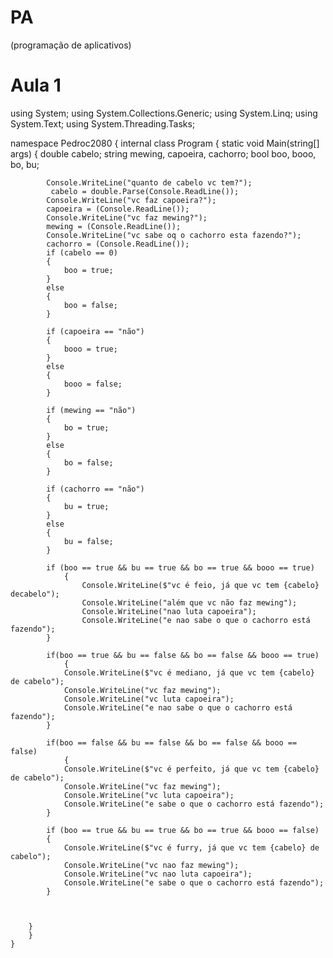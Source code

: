 # PA
(programação de aplicativos)

# Aula 1

using System;
using System.Collections.Generic;
using System.Linq;
using System.Text;
using System.Threading.Tasks;

namespace Pedroc2080
{
    internal class Program
    { 
            static void Main(string[] args)
        {
            double cabelo; 
                string mewing, capoeira, cachorro;
                bool boo, booo, bo, bu;


            Console.WriteLine("quanto de cabelo vc tem?");
             cabelo = double.Parse(Console.ReadLine());
            Console.WriteLine("vc faz capoeira?");
            capoeira = (Console.ReadLine());
            Console.WriteLine("vc faz mewing?");
            mewing = (Console.ReadLine());
            Console.WriteLine("vc sabe oq o cachorro esta fazendo?");
            cachorro = (Console.ReadLine());
            if (cabelo == 0)
            {
                boo = true;
            }
            else
            {
                boo = false;
            }

            if (capoeira == "não")
            {
                booo = true;
            }
            else
            {
                booo = false;
            }

            if (mewing == "não")
            {
                bo = true;
            }
            else
            {
                bo = false;
            }

            if (cachorro == "não")
            {
                bu = true;
            }
            else
            {
                bu = false;
            }

            if (boo == true && bu == true && bo == true && booo == true)
                {
                    Console.WriteLine($"vc é feio, já que vc tem {cabelo} decabelo");
                    Console.WriteLine("além que vc não faz mewing");
                    Console.WriteLine("nao luta capoeira");
                    Console.WriteLine("e nao sabe o que o cachorro está fazendo"); 
            }

            if(boo == true && bu == false && bo == false && booo == true)
                {
                Console.WriteLine($"vc é mediano, já que vc tem {cabelo} de cabelo");
                Console.WriteLine("vc faz mewing");
                Console.WriteLine("vc luta capoeira");
                Console.WriteLine("e nao sabe o que o cachorro está fazendo");
            }

            if(boo == false && bu == false && bo == false && booo == false)
                {
                Console.WriteLine($"vc é perfeito, já que vc tem {cabelo} de cabelo");
                Console.WriteLine("vc faz mewing");
                Console.WriteLine("vc luta capoeira");
                Console.WriteLine("e sabe o que o cachorro está fazendo");
            }

            if (boo == true && bu == true && bo == true && booo == false)
            {
                Console.WriteLine($"vc é furry, já que vc tem {cabelo} de cabelo");
                Console.WriteLine("vc nao faz mewing");
                Console.WriteLine("vc nao luta capoeira");
                Console.WriteLine("e sabe o que o cachorro está fazendo");
            }


           
        }
        }
    }
